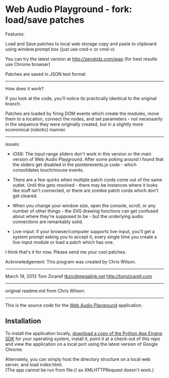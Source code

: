 Web Audio Playground - fork: load/save patches
==========
Features:

Load and Save patches to local web storage
copy and paste to clipboard using window.prompt box (just use cmd-c or cmd-v)

You can try the latest version at http://zerokidz.com/wap
(for best results use Chrome browser)

Patches are saved in JSON text format

---

How does it work?

If you look at the code, you'll notice its practically identical to the original branch. 

Patches are loaded by firing DOM events which create the modules, move them to a
location, connect the nodes, and set parameters - not necessarily in the sequence they were
originally created, but in a slightly more economical (robotic) manner.

---

issues: 

- iOS6: The input range sliders don't work in this version or the main version of Web
Audio Playground. After some poking around I found that the sliders get disabled in the pointerevents.js 
code - which consolidates touch/mouse events.

- There are a few quirks when multiple patch cords come out of the same outlet. 
Until this gets resolved - there may be instances where it looks like stuff isn't connected, or 
there are zombie patch cords which don't get cleared.

- When you change your window size, open the console, scroll, or any number of other things - the 
SVG drawing functions can get confused about where they're supposed to be - but the underlying audio
connections are remarkably solid. 

- Live-input: if your browser/computer supports live-input, you'll get a system prompt asking you
to accept it, every single time you create a live-input module or load a patch which has one.



I think that's it for now. Please send me your cool patches.

Acknowledgement: This program was created by Chris Wilson.

---
March 19, 2013
Tom Zicarell
tkzic@megalink.net
http://tomzicarell.com

---

original readme.md from Chris Wilson:

---

This is the source code for the
[Web Audio Playground](http://webaudioplayground.appspot.com/)
application.

## Installation ##

To install the application locally,
[download a copy of the Python App Engine SDK](https://developers.google.com/appengine/downloads)
for your operating system, install it, point it at a check-out of this
repo and view the application on a local port using the latest version of
Google Chrome.

Alternately, you can simply host the directory structure on a local web server, and load index.html.  
(The app cannot be run from file:// as XMLHTTPRequest doesn't work.)